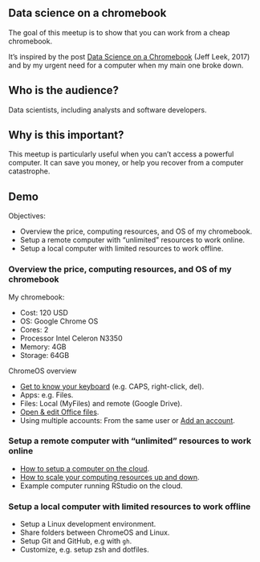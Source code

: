 
## Data science on a chromebook

The goal of this meetup is to show that you can work from a cheap
chromebook.

It’s inspired by the post [Data Science on a
Chromebook](https://simplystatistics.org/posts/2017-08-29-data-science-on-a-chromebook/)
(Jeff Leek, 2017) and by my urgent need for a computer when my main one
broke down.

## Who is the audience?

Data scientists, including analysts and software developers.

## Why is this important?

This meetup is particularly useful when you can’t access a powerful
computer. It can save you money, or help you recover from a computer
catastrophe.

## Demo

Objectives:

-   Overview the price, computing resources, and OS of my chromebook.
-   Setup a remote computer with “unlimited” resources to work online.
-   Setup a local computer with limited resources to work offline.

### Overview the price, computing resources, and OS of my chromebook

My chromebook:

-   Cost: 120 USD
-   OS: Google Chrome OS
-   Cores: 2
-   Processor Intel Celeron N3350
-   Memory: 4GB
-   Storage: 64GB

ChromeOS overview

-   [Get to know your
    keyboard](https://partnerdash.google.com/apps/simulator/chromebook#get-to-know-your-keyboard?l=en)
    (e.g. CAPS, right-click, del).
-   Apps: e.g. Files.
-   Files: Local (MyFiles) and remote (Google Drive).
-   [Open & edit Office
    files](https://partnerdash.google.com/apps/simulator/chromebook#open-and-edit-office-files?l=en).
-   Using multiple accounts: From the same user or [Add an
    account](https://partnerdash.google.com/apps/simulator/chromebook#add-an-account?l=en).

### Setup a remote computer with “unlimited” resources to work online

-   [How to setup a computer on the
    cloud](https://youtu.be/_pBqBfjTKI4).
-   [How to scale your computing resources up and
    down](https://youtu.be/NF7HPKt55Yk).
-   Example computer running RStudio on the cloud.

### Setup a local computer with limited resources to work offline

-   Setup a Linux development environment.
-   Share folders between ChromeOS and Linux.
-   Setup Git and GitHub, e.g with `gh`.
-   Customize, e.g. setup zsh and dotfiles.
